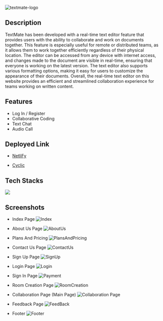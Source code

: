 
![textmate-logo](https://github.com/Anshita808/slim-pies-2220/assets/119393513/d17da09e-9553-4e45-b74e-bdc0f038d823)

## Description
TextMate has been developed with a real-time text editor feature that provides users with the ability to collaborate and work on documents together. This feature is especially useful for remote or distributed teams, as it allows them to work together efficiently regardless of their physical location. The editor can be accessed from any device with internet access, and changes made to the document are visible in real-time, ensuring that everyone is working on the latest version. The text editor also supports various formatting options, making it easy for users to customize the appearance of their documents. Overall, the real-time text editor on this website provides an efficient and streamlined collaboration experience for teams working on written content.

## Features
- Log In / Register
- Collaborative Coding
- Text Chat
- Audio Call

## Deployed Link
- [NetliFy](https://effervescent-buttercream-1a4b5d.netlify.app/) 

- [Cyclic]()

## Tech Stacks
![](https://skillicons.dev/icons?i=html,css,js,nodejs,express,mongo )


## Screenshots 
- Index Page
![Index](https://github.com/Anshita808/slim-pies-2220/assets/119393513/284a808d-1841-4718-92fe-8c2209c43dc4)

- About Us Page
![AboutUs](https://github.com/Anshita808/slim-pies-2220/assets/119393513/53e0439b-1f17-4582-9147-267321d38b83)

- Plans And Pricing
![PlansAndPricing](https://github.com/Anshita808/slim-pies-2220/assets/119393513/9a71d64d-5e25-47a8-ad59-fa5de8b970df)

- Contact Us Page
![ContactUs](https://github.com/Anshita808/slim-pies-2220/assets/119393513/470075a3-aa5e-415a-94d0-72906aad7ffb)

- Sign Up Page
![SignUp](https://github.com/Anshita808/slim-pies-2220/assets/119393513/623f8d54-704a-4155-a1f2-72bad3059435)

- Login Page
![Login](https://github.com/Anshita808/slim-pies-2220/assets/119393513/13684cc8-ff73-44cf-9254-5036524ea08d)

- Sign In Page
![Payment](https://github.com/Anshita808/slim-pies-2220/assets/119393513/b4f17a4b-b978-4964-b81e-63c6047d0ae6)

- Room Creation Page
![RoomCreation](https://github.com/Anshita808/slim-pies-2220/assets/119393513/adf261a3-142f-4a9b-8e9f-e9cb6bbbe643)

- Collaboration Page (Main Page)
![Collaboration Page](https://github.com/Anshita808/slim-pies-2220/assets/119393513/cc2338be-c418-4340-9245-b1f85a3ae014)

- Feedback Page
![FeedBack](https://github.com/Anshita808/slim-pies-2220/assets/119393513/d466c4da-daae-4781-8da1-72a879592c81)

- Footer
![Footer](https://github.com/Anshita808/slim-pies-2220/assets/119393513/8372caea-7dbd-41b0-8e31-f4d9e49a333c)